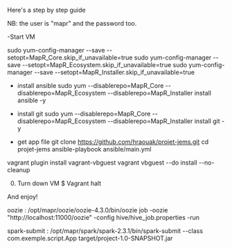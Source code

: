 Here's a step by step guide 

NB: the user is "mapr" and the password too.

-Start VM

sudo yum-config-manager --save --setopt=MapR_Core.skip_if_unavailable=true
sudo yum-config-manager --save --setopt=MapR_Ecosystem.skip_if_unavailable=true
sudo yum-config-manager --save --setopt=MapR_Installer.skip_if_unavailable=true

- install ansible
sudo yum --disablerepo=MapR_Core --disablerepo=MapR_Ecosystem --disablerepo=MapR_Installer install ansible -y

- install git
sudo yum --disablerepo=MapR_Core --disablerepo=MapR_Ecosystem --disablerepo=MapR_Installer install git -y

- get app file
git clone https://github.com/hraouak/projet-jems.git
cd projet-jems
ansible-playbook ansible/main.yml




vagrant plugin install vagrant-vbguest
vagrant vbguest --do install --no-cleanup







0) Turn down VM
    $ Vagrant halt

And enjoy!








oozie : /opt/mapr/oozie/oozie-4.3.0/bin/oozie job -oozie "http://localhost:11000/oozie" -config hive/hive_job.properties -run


spark-submit : /opt/mapr/spark/spark-2.3.1/bin/spark-submit --class com.exemple.script.App target/project-1.0-SNAPSHOT.jar
